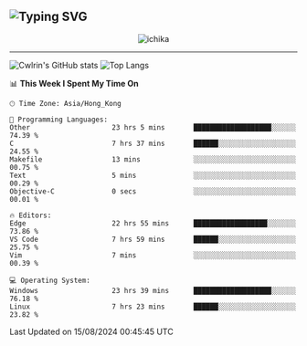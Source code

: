 ![Typing SVG](https://readme-typing-svg.demolab.com?font=Jost&size=24&pause=1000&color=7799EE&vCenter=true&multiline=true&random=false&width=435&height=100&lines=Hi+there;I'm+Sakurakouji+Nanaha;You+can+also+tell+me+Cwlrin%E2%98%86)
---
<p align="center">
  <img src="https://image.cwlrin.wiki/images/2024/06/17/Happy-Birthday2023---.png" alt="ichika" border="0" />
</p>

---
![Cwlrin's GitHub stats](https://github-readme-stats.vercel.app/api?username=cwlrin&show_icons=true&theme=buefy)
![Top Langs](https://github-readme-stats.vercel.app/api/top-langs/?username=cwlrin&layout=compact&hide=html,css)

<!--START_SECTION:waka-->
📊 **This Week I Spent My Time On** 

```text
🕑︎ Time Zone: Asia/Hong_Kong

💬 Programming Languages: 
Other                    23 hrs 5 mins       ███████████████████░░░░░░   74.39 % 
C                        7 hrs 37 mins       ██████░░░░░░░░░░░░░░░░░░░   24.55 % 
Makefile                 13 mins             ░░░░░░░░░░░░░░░░░░░░░░░░░   00.75 % 
Text                     5 mins              ░░░░░░░░░░░░░░░░░░░░░░░░░   00.29 % 
Objective-C              0 secs              ░░░░░░░░░░░░░░░░░░░░░░░░░   00.01 % 

🔥 Editors: 
Edge                     22 hrs 55 mins      ██████████████████░░░░░░░   73.86 % 
VS Code                  7 hrs 59 mins       ██████░░░░░░░░░░░░░░░░░░░   25.75 % 
Vim                      7 mins              ░░░░░░░░░░░░░░░░░░░░░░░░░   00.39 % 

💻 Operating System: 
Windows                  23 hrs 39 mins      ███████████████████░░░░░░   76.18 % 
Linux                    7 hrs 23 mins       ██████░░░░░░░░░░░░░░░░░░░   23.82 % 
```


 Last Updated on 15/08/2024 00:45:45 UTC
<!--END_SECTION:waka-->
